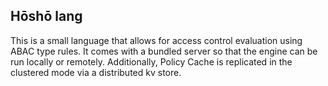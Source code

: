 ## Hōshō lang

This is a small language that allows for access control evaluation using ABAC type rules. It comes with a bundled server so that the engine can be run locally or remotely. Additionally, Policy Cache is replicated in the clustered mode via a distributed kv store.

